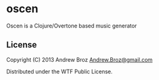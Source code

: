oscen
=====

Oscen is a Clojure/Overtone based music generator

## License

Copyright (C) 2013 Andrew Broz <Andrew.Broz@gmail.com>

Distributed under the WTF Public License.
